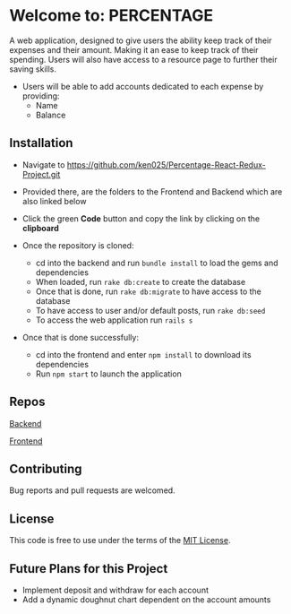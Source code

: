 # Welcome to: PERCENTAGE
A web application, designed to give users the ability keep track of their expenses and their amount. Making it an ease to keep track of their spending. Users will also have access to a resource page to further their saving skills. 

- Users will be able to add accounts dedicated to each expense by providing:
  - Name
  - Balance

## Installation

  - Navigate to https://github.com/ken025/Percentage-React-Redux-Project.git
  - Provided there, are the folders to the Frontend and Backend which are also linked below 
  - Click the green **Code** button and copy the link by clicking on the **clipboard**
  - Once the repository is cloned: 
    - cd into the backend and run `bundle install` to load the gems and dependencies
    - When loaded, run `rake db:create` to create the database
    - Once that is done, run `rake db:migrate` to have access to the database
    - To have access to user and/or default posts, run `rake db:seed`
    - To access the web application run `rails s` 

  - Once that is done successfully:
    - cd into the frontend and enter `npm install` to download its dependencies
    - Run `npm start` to launch the application

## Repos

  [Backend](https://github.com/ken025/Percentage-Backend.git)

  [Frontend](https://github.com/ken025/Percentage-Frontend.git)

## Contributing

Bug reports and pull requests are welcomed.

## License
This code is free to use under the terms of the [MIT License](https://opensource.org/licenses/MIT).

## Future Plans for this Project
- Implement deposit and withdraw for each account
- Add a dynamic doughnut chart dependent on the account amounts
